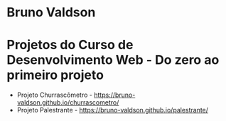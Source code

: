 # Bruno Valdson

# Projetos do Curso de Desenvolvimento Web - Do zero ao primeiro projeto


* Projeto Churrascômetro - https://bruno-valdson.github.io/churrascometro/
* Projeto Palestrante - https://bruno-valdson.github.io/palestrante/
